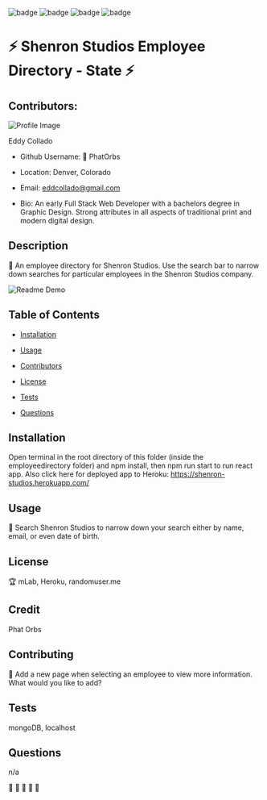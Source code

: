 
  

  ![badge](https://img.shields.io/github/languages/count/PhatOrbs/Homework9.0)
  ![badge](https://img.shields.io/github/languages/top/PhatOrbs/Homework9.0)
  ![badge](https://img.shields.io/badge/Generated%20By%3A-README.MD%20Generator-brightgreen)
  ![badge](https://img.shields.io/badge/build-passing-blueviolet)
  

  # :zap: Shenron Studios Employee Directory - State :zap:

  ## Contributors:

  ![Profile Image](https://avatars3.githubusercontent.com/u/55727894?v=4)

  Eddy Collado

  * Github Username: :pizza: PhatOrbs

  * Location: Denver, Colorado

  * Email: eddcollado@gmail.com 

  * Bio: An early Full Stack Web Developer with a bachelors degree in Graphic Design. Strong attributes in all aspects of traditional print and modern digital design.

  ## Description 

  :cake: An employee directory for Shenron Studios. Use the search bar to narrow down searches for particular employees in the Shenron Studios company.

  ![Readme Demo](/src/utils/shenron_studios.gif)

  ## Table of Contents 

  * [Installation](#installation) 

  * [Usage](#usage) 

  * [Contributors](#contributors) 

  * [License](#license) 

  * [Tests](#tests) 

  * [Questions](#questions) 

  ## Installation 

  Open terminal in the root directory of this folder (inside the employeedirectory folder) and npm install, then npm run start to run react app. Also click here for deployed app to Heroku: https://shenron-studios.herokuapp.com/ 

  ## Usage 

  :bacon: Search Shenron Studios to narrow down your search either by name, email, or even date of birth. 

  ## License 

  :trophy: mLab, Heroku, randomuser.me 

  ## Credit 

  Phat Orbs 

  ## Contributing 

  :scorpion: Add a new page when selecting an employee to view more information. What would you like to add? 

  ## Tests 

  mongoDB, localhost 

  ## Questions 

  n/a 

  :key: :key: :key: :key: :key: 

